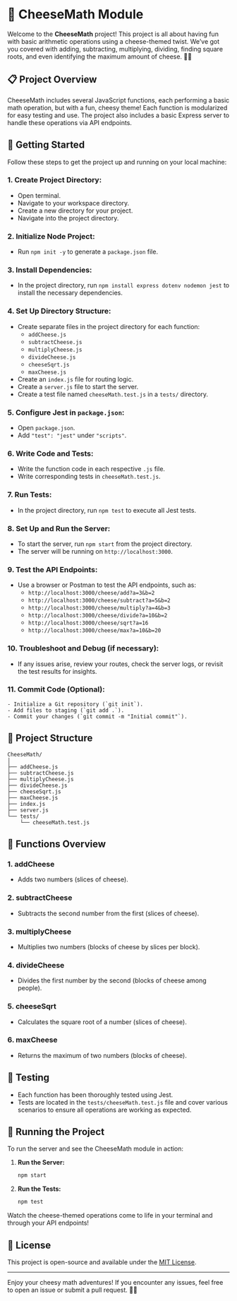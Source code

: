 # 🧀 CheeseMath Module

Welcome to the **CheeseMath** project! This project is all about having fun with basic arithmetic operations using a cheese-themed twist. We’ve got you covered with adding, subtracting, multiplying, dividing, finding square roots, and even identifying the maximum amount of cheese. 🍕🧀

## 📋 Project Overview

CheeseMath includes several JavaScript functions, each performing a basic math operation, but with a fun, cheesy theme! Each function is modularized for easy testing and use. The project also includes a basic Express server to handle these operations via API endpoints.

## 🔧 Getting Started

Follow these steps to get the project up and running on your local machine:

### 1. **Create Project Directory:**
   - Open terminal.
   - Navigate to your workspace directory.
   - Create a new directory for your project.
   - Navigate into the project directory.

### 2. **Initialize Node Project:**
   - Run `npm init -y` to generate a `package.json` file.

### 3. **Install Dependencies:**
   - In the project directory, run `npm install express dotenv nodemon jest` to install the necessary dependencies.

### 4. **Set Up Directory Structure:**
   - Create separate files in the project directory for each function:
     - `addCheese.js`
     - `subtractCheese.js`
     - `multiplyCheese.js`
     - `divideCheese.js`
     - `cheeseSqrt.js`
     - `maxCheese.js`
   - Create an `index.js` file for routing logic.
   - Create a `server.js` file to start the server.
   - Create a test file named `cheeseMath.test.js` in a `tests/` directory.

### 5. **Configure Jest in `package.json`:**
   - Open `package.json`.
   - Add `"test": "jest"` under `"scripts"`.

### 6. **Write Code and Tests:**
   - Write the function code in each respective `.js` file.
   - Write corresponding tests in `cheeseMath.test.js`.

### 7. **Run Tests:**
   - In the project directory, run `npm test` to execute all Jest tests.

### 8. **Set Up and Run the Server:**
   - To start the server, run `npm start` from the project directory.
   - The server will be running on `http://localhost:3000`.

### 9. **Test the API Endpoints:**
   - Use a browser or Postman to test the API endpoints, such as:
     - `http://localhost:3000/cheese/add?a=3&b=2`
     - `http://localhost:3000/cheese/subtract?a=5&b=2`
     - `http://localhost:3000/cheese/multiply?a=4&b=3`
     - `http://localhost:3000/cheese/divide?a=10&b=2`
     - `http://localhost:3000/cheese/sqrt?a=16`
     - `http://localhost:3000/cheese/max?a=10&b=20`

### 10. **Troubleshoot and Debug (if necessary):**
   - If any issues arise, review your routes, check the server logs, or revisit the test results for insights.

### 11. **Commit Code (Optional):**
    - Initialize a Git repository (`git init`).
    - Add files to staging (`git add .`).
    - Commit your changes (`git commit -m "Initial commit"`).

## 📂 Project Structure

```
CheeseMath/
│
├── addCheese.js
├── subtractCheese.js
├── multiplyCheese.js
├── divideCheese.js
├── cheeseSqrt.js
├── maxCheese.js
├── index.js
├── server.js
└── tests/
    └── cheeseMath.test.js
```

## 🧀 Functions Overview

### 1. **addCheese**
   - Adds two numbers (slices of cheese).

### 2. **subtractCheese**
   - Subtracts the second number from the first (slices of cheese).

### 3. **multiplyCheese**
   - Multiplies two numbers (blocks of cheese by slices per block).

### 4. **divideCheese**
   - Divides the first number by the second (blocks of cheese among people).

### 5. **cheeseSqrt**
   - Calculates the square root of a number (slices of cheese).

### 6. **maxCheese**
   - Returns the maximum of two numbers (blocks of cheese).

## 🧪 Testing

- Each function has been thoroughly tested using Jest.
- Tests are located in the `tests/cheeseMath.test.js` file and cover various scenarios to ensure all operations are working as expected.

## 🚀 Running the Project

To run the server and see the CheeseMath module in action:

1. **Run the Server:**
   ```bash
   npm start
   ```
2. **Run the Tests:**
   ```bash
   npm test
   ```

Watch the cheese-themed operations come to life in your terminal and through your API endpoints!

## 📄 License

This project is open-source and available under the [MIT License](LICENSE).

---

Enjoy your cheesy math adventures! If you encounter any issues, feel free to open an issue or submit a pull request. 🧀✨
